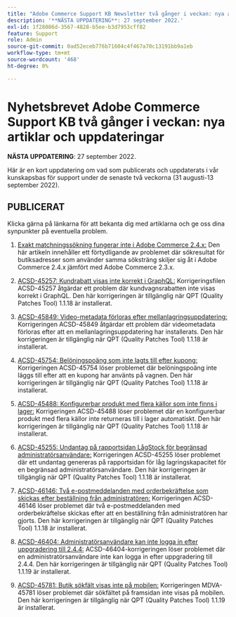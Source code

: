 ```yaml
---
title: "Adobe Commerce Support KB Newsletter två gånger i veckan: nya artiklar och uppdateringar"
description: '**NÄSTA UPPDATERING**: 27 september 2022.'
exl-id: 1f28086d-3567-4828-b5ee-b3d7953cff82
feature: Support
role: Admin
source-git-commit: 0ad52eceb776b71604c4f467a70c13191bb9a1eb
workflow-type: tm+mt
source-wordcount: '468'
ht-degree: 0%

---
```


# Nyhetsbrevet Adobe Commerce Support KB två gånger i veckan: nya artiklar och uppdateringar

**NÄSTA UPPDATERING**: 27 september 2022.

Här är en kort uppdatering om vad som publicerats och uppdaterats i vår kunskapsbas för support under de senaste två veckorna (31 augusti-13 september 2022).

## PUBLICERAT

Klicka gärna på länkarna för att bekanta dig med artiklarna och ge oss dina synpunkter på eventuella problem.

1. [Exakt matchningssökning fungerar inte i Adobe Commerce 2.4.x:](/help/troubleshooting/miscellaneous/exact-match-search-for-product-not-working-in-adobe-commerce.md) Den här artikeln innehåller ett förtydligande av problemet där sökresultat för butiksadresser som använder samma söksträng skiljer sig åt i Adobe Commerce 2.4.x jämfört med Adobe Commerce 2.3.x.

1. [ACSD-45257: Kundrabatt visas inte korrekt i GraphQL:](/help/support-tools/patches-available-in-qpt-tool/v1-1-18/acsd-45257-graphql-doesnt-display-cart-discount-correctly.md) Korrigeringsfilen ACSD-45257 åtgärdar ett problem där kundvagnsrabatten inte visas korrekt i GraphQL. Den här korrigeringen är tillgänglig när QPT (Quality Patches Tool) 1.1.18 är installerat.

1. [ACSD-45849: Video-metadata förloras efter mellanlagringsuppdatering:](/help/support-tools/patches-available-in-qpt-tool/v1-1-18/acsd-45849-video-metadata-lost-after-staging-update.md) Korrigeringen ACSD-45849 åtgärdar ett problem där videometadata förloras efter att en mellanlagringsuppdatering har installerats. Den här korrigeringen är tillgänglig när QPT (Quality Patches Tool) 1.1.18 är installerat.

1. [ACSD-45754: Belöningspoäng som inte lagts till efter kupong:](https://experienceleague.adobe.com/docs/commerce-knowledge-base/kb/support-tools/patches/acsd-45754-reward-points-not-added-after-applying-coupon-to-the-cart.html) Korrigeringen ACSD-45754 löser problemet där belöningspoäng inte läggs till efter att en kupong har använts på vagnen. Den här korrigeringen är tillgänglig när QPT (Quality Patches Tool) 1.1.18 är installerat.

1. [ACSD-45488: Konfigurerbar produkt med flera källor som inte finns i lager:](/help/support-tools/patches-available-in-qpt-tool/v1-1-18/acsd-45488-configurable-product-with-multiple-sources-not-returned-to-in-stock.md) Korrigeringen ACSD-45488 löser problemet där en konfigurerbar produkt med flera källor inte returneras till i lager automatiskt. Den här korrigeringen är tillgänglig när QPT (Quality Patches Tool) 1.1.18 är installerat.

1. [ACSD-45255: Undantag på rapportsidan LågStock för begränsad administratörsanvändare:](/help/support-tools/patches-available-in-qpt-tool/v1-1-18/acsd-45255-exception-on-low-stock-report-page-for-restricted-admin-user.md) Korrigeringen ACSD-45255 löser problemet där ett undantag genereras på rapportsidan för låg lagringskapacitet för en begränsad administratörsanvändare. Den här korrigeringen är tillgänglig när QPT (Quality Patches Tool) 1.1.18 är installerat.

1. [ACSD-46146: Två e-postmeddelanden med orderbekräftelse som skickas efter beställning från administratören:](/help/support-tools/patches-available-in-qpt-tool/v1-1-18/acsd-46146-two-order-confirmation-emails-are-sent-after-placing-order-from-admin.md) Korrigeringen ACSD-46146 löser problemet där två e-postmeddelanden med orderbekräftelse skickas efter att en beställning från administratören har gjorts. Den här korrigeringen är tillgänglig när QPT (Quality Patches Tool) 1.1.18 är installerat.

1. [ACSD-46404: Administratörsanvändare kan inte logga in efter uppgradering till 2.4.4:](/help/support-tools/patches-available-in-qpt-tool/v1-1-19/acsd-46404-admin-user-cannot-log-in-after-upgrading-to-2-4-4.md) ACSD-46404-korrigeringen löser problemet där en administratörsanvändare inte kan logga in efter uppgradering till 2.4.4. Den här korrigeringen är tillgänglig när QPT (Quality Patches Tool) 1.1.19 är installerat.

1. [ACSD-45781: Butik sökfält visas inte på mobilen:](/help/support-tools/patches-available-in-qpt-tool/v1-1-19/acsd-45781-store-front-search-field-not-displayed-on-mobile.md) Korrigeringen MDVA-45781 löser problemet där sökfältet på framsidan inte visas på mobilen. Den här korrigeringen är tillgänglig när QPT (Quality Patches Tool) 1.1.19 är installerat.

